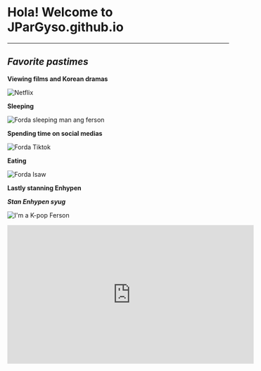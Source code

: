 # Hola! Welcome to JParGyso.github.io
---
## ***Favorite pastimes***

**Viewing films and Korean dramas**

![Netflix](https://cdn.pocket-lint.com/r/s/320x/assets/images/140219-tv-news-feature-netflix-tips-and-tricks-how-to-master-your-binge-watching-experience-image1-rjogeykeqs.jpg?v1)

**Sleeping**

![Forda sleeping man ang ferson](https://encrypted-tbn0.gstatic.com/images?q=tbn:ANd9GcT_dhLlA7u3ySRlWRUgaYA4XMiiTgbOENqjlg&usqp=CAU)

**Spending time on social medias**

![Forda Tiktok](https://encrypted-tbn0.gstatic.com/images?q=tbn:ANd9GcRGCHhkp6Ou1EdbP7WVKiaZGxHYasrMQt42AHt5IADsC5JM2ErM2G3ya1hzlIVmjMFUuVw&usqp=CAU
)

**Eating** 

![Forda Isaw](https://i.insider.com/5c00467da1823008c120a4d4?width=700)




**Lastly stanning Enhypen**

***Stan Enhypen syug***

![I'm a K-pop Ferson](https://encrypted-tbn0.gstatic.com/images?q=tbn:ANd9GcQ-1HUhOpNnA1tgb77vCaACp41lGiWriS8xPCLSCxK8eMM3KaYB7kXfA46oxhpXxVVJqeg&usqp=CAU)

<iframe width="560" height="315" src="https://www.youtube.com/embed/hLfItPNreoI" title="YouTube video player" frameborder="0" allow="accelerometer; autoplay; clipboard-write; encrypted-media; gyroscope; picture-in-picture" allowfullscreen></iframe>
